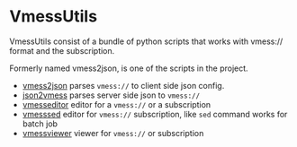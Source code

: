 # VmessUtils

VmessUtils consist of a bundle of python scripts that works with vmess:// format and the subscription.

Formerly named vmess2json, is one of the scripts in the project.

* [vmess2json](https://github.com/boypt/vmess2json/wiki/vmess2json) parses `vmess://` to client side json config.
* [json2vmess](https://github.com/boypt/vmess2json/wiki/json2vmess) parses server side json to `vmess://`
* [vmesseditor](https://github.com/boypt/vmess2json/wiki/vmesseditor) editor for a `vmess://` or a subscription
* [vmesssed](https://github.com/boypt/vmess2json/wiki/vmesssed) editor for `vmess://` subscription, like `sed` command works for batch job
* [vmessviewer](https://github.com/boypt/vmess2json/wiki/vmessviewer) viewer for `vmess://` or subscription